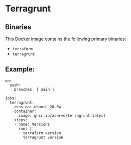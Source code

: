 Terragrunt
==========

## Binaries

This Docker image contains the following primary binaries:

* `terraform`
* `terragrunt`

## Example:

```
on:
  push:
    branches: [ main ]

jobs:
  terragrunt:
    runs-on: ubuntu-20.04
    container:
      image: ghcr.io/aservo/terragrunt:latest
    steps:
    - name: Versions
      run: | 
        terraform version
        terragrunt version
```
